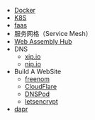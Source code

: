 - [Docker](CloudNative/devops/docker.md)
- [K8S](CloudNative/devops/k8s.md)
- [faas](CloudNative/devops/faas.md)
- 服务网格（Service Mesh）
- [Web Assembly Hub](https://webassemblyhub.io/projects/)
- DNS
  - [xip.io](http://xip.io/)
  - [nip.io](https://nip.io/)
- Build A WebSite
  - [freenom](https://freenom.com/)
  - [CloudFlare](https://www.cloudflare.com/)
  - [DNSPod](https://console.dnspod.cn/dns/list)
  - [letsencrypt](https://letsencrypt.org/)
- [dapr](https://github.com/dapr/dapr)
